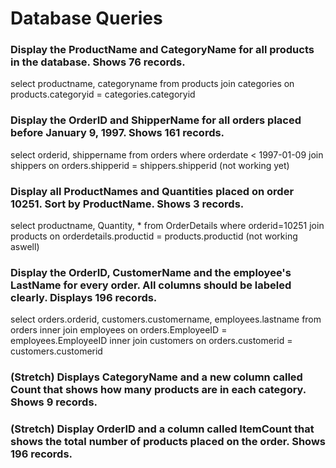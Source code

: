 # Database Queries

### Display the ProductName and CategoryName for all products in the database. Shows 76 records.
select productname, categoryname from products
join categories
on products.categoryid = categories.categoryid

### Display the OrderID and ShipperName for all orders placed before January 9, 1997. Shows 161 records.
select orderid, shippername from orders where orderdate < 1997-01-09
join shippers
on orders.shipperid = shippers.shipperid (not working yet)

### Display all ProductNames and Quantities placed on order 10251. Sort by ProductName. Shows 3 records.
select productname, Quantity, * from OrderDetails where orderid=10251
join products
on orderdetails.productid = products.productid (not working aswell)


### Display the OrderID, CustomerName and the employee's LastName for every order. All columns should be labeled clearly. Displays 196 records.
select orders.orderid, customers.customername, employees.lastname
from orders
inner join employees on orders.EmployeeID = employees.EmployeeID
inner join customers on orders.customerid = customers.customerid



### (Stretch)  Displays CategoryName and a new column called Count that shows how many products are in each category. Shows 9 records.

### (Stretch) Display OrderID and a  column called ItemCount that shows the total number of products placed on the order. Shows 196 records. 